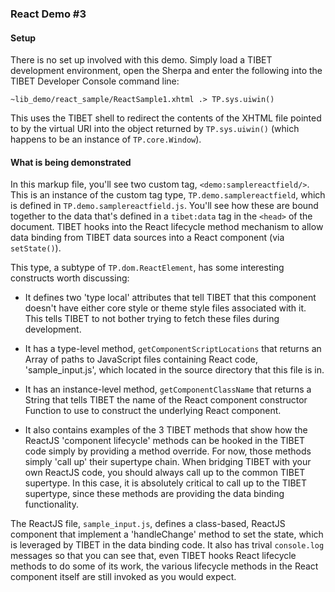 ### React Demo #3

#### Setup

There is no set up involved with this demo. Simply load a TIBET development
environment, open the Sherpa and enter the following into the TIBET Developer
Console command line:

```
~lib_demo/react_sample/ReactSample1.xhtml .> TP.sys.uiwin()
```

This uses the TIBET shell to redirect the contents of the XHTML file pointed to
by the virtual URI into the object returned by `TP.sys.uiwin()` (which happens
to be an instance of `TP.core.Window`).

#### What is being demonstrated

In this markup file, you'll see two custom tag, `<demo:samplereactfield/>`.
This is an instance of the custom tag type, `TP.demo.samplereactfield`, which is
defined in `TP.demo.samplereactfield.js`. You'll see how these are bound
together to the data that's defined in a `tibet:data` tag in the `<head>` of the
document. TIBET hooks into the React lifecycle method mechanism to allow data
binding from TIBET data sources into a React component (via `setState()`).

This type, a subtype of `TP.dom.ReactElement`, has some interesting constructs
worth discussing:

- It defines two 'type local' attributes that tell TIBET that this component
doesn't have either core style or theme style files associated with it. This
tells TIBET to not bother trying to fetch these files during development.

- It has a type-level method, `getComponentScriptLocations` that returns an
Array of paths to JavaScript files containing React code, 'sample_input.js',
which located in the source directory that this file is in.

- It has an instance-level method, `getComponentClassName` that returns a String
that tells TIBET the name of the React component constructor Function to use to
construct the underlying React component.

- It also contains examples of the 3 TIBET methods that show how the ReactJS
'component lifecycle' methods can be hooked in the TIBET code simply by
providing a method override. For now, those methods simply 'call up' their
supertype chain. When bridging TIBET with your own ReactJS code, you should
always call up to the common TIBET supertype. In this case, it is absolutely
critical to call up to the TIBET supertype, since these methods are providing
the data binding functionality.

The ReactJS file, `sample_input.js`, defines a class-based, ReactJS component
that implement a 'handleChange' method to set the state, which is leveraged by
TIBET in the data binding code. It also has trival `console.log` messages so
that you can see that, even TIBET hooks React lifecycle methods to do some of
its work, the various lifecycle methods in the React component itself are still
invoked as you would expect.
